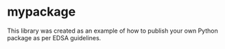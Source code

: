 # mypackage

This library was created as an example of how to publish your own Python package as per EDSA guidelines.
